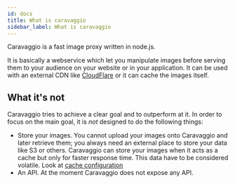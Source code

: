 ```yaml
---
id: docs
title: What is caravaggio
sidebar_label: What is caravaggio
---
```


Caravaggio is a fast image proxy written in node.js.    

It is basically a webservice which let you manipulate images before serving them to your audience on your website or in your application. It can be used with an external CDN like <a href="https://www.cloudflare.com/" target="_blank">CloudFlare</a> or it can cache the images itself.

## What it's not

Caravaggio tries to achieve a clear goal and to outperform at it.
In order to focus on the main goal, it is _not_ designed to do the following things:

- Store your images. You cannot upload your images onto Caravaggio and later retrieve them; you always need an external place to store your data like S3 or others. Caravaggio can store your images when it acts as a cache but only for faster response time. This data have to be considered volatile. Look at [cache configuration](configuration.md#caches)
- An API. At the moment Caravaggio does not expose any API.